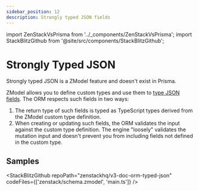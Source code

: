 ```yaml
---
sidebar_position: 12
description: Strongly typed JSON fields
---
```


import ZenStackVsPrisma from '../_components/ZenStackVsPrisma';
import StackBlitzGithub from '@site/src/components/StackBlitzGithub';

# Strongly Typed JSON

<ZenStackVsPrisma>
Strongly typed JSON is a ZModel feature and doesn't exist in Prisma.
</ZenStackVsPrisma>

ZModel allows you to define custom types and use them to [type JSON fields](../modeling/typed-json.md). The ORM respects such fields in two ways:

1. The return type of such fields is typed as TypeScript types derived from the ZModel custom type definition.
2. When creating or updating such fields, the ORM validates the input against the custom type definition. The engine "loosely" validates the mutation input and doesn't prevent you from including fields not defined in the custom type.

## Samples


<StackBlitzGithub repoPath="zenstackhq/v3-doc-orm-typed-json" codeFiles={['zenstack/schema.zmodel', 'main.ts']} />
